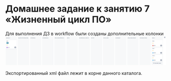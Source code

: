# Домашнее задание к занятию 7 «Жизненный цикл ПО»
Для выполнения ДЗ в workflow были созданы дополнительные колонки
![alt text](workflow.PNG)

Экспортированный xml файл лежит в корне данного каталога.